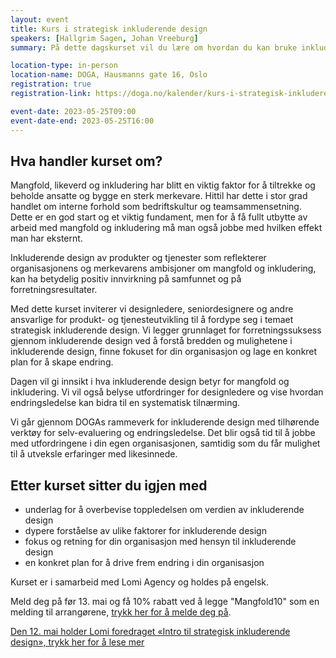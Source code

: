 ```yaml
---
layout: event
title: Kurs i strategisk inkluderende design
speakers: [Hallgrim Sagen, Johan Vreeburg]
summary: På dette dagskurset vil du lære om hvordan du kan bruke inkluderende design for å skape varige resultater både for virksomheten din og for samfunnet.

location-type: in-person
location-name: DOGA, Hausmanns gate 16, Oslo
registration: true
registration-link: https://doga.no/kalender/kurs-i-strategisk-inkluderende-design/

event-date: 2023-05-25T09:00
event-date-end: 2023-05-25T16:00
---
```

## Hva handler kurset om?
Mangfold, likeverd og inkludering har blitt en viktig faktor for å tiltrekke og beholde ansatte og bygge en sterk merkevare. Hittil har dette i stor grad handlet om interne forhold som bedriftskultur og teamsammensetning. Dette er en god start og et viktig fundament, men for å få fullt utbytte av arbeid med mangfold og inkludering må man også jobbe med hvilken effekt man har eksternt.

Inkluderende design av produkter og tjenester som reflekterer organisasjonens og merkevarens ambisjoner om mangfold og inkludering, kan ha betydelig positiv innvirkning på samfunnet og på forretningsresultater.

Med dette kurset inviterer vi designledere, seniordesignere og andre ansvarlige for produkt- og tjenesteutvikling til å fordype seg i temaet strategisk inkluderende design. Vi legger grunnlaget for  forretningssuksess gjennom inkluderende design ved å forstå bredden og mulighetene i inkluderende design, finne fokuset for din organisasjon og lage en konkret plan for å skape endring.

Dagen vil gi innsikt i hva inkluderende design betyr for mangfold og inkludering. Vi vil også belyse utfordringer for designledere og vise hvordan endringsledelse kan bidra til en systematisk tilnærming.

Vi går gjennom DOGAs rammeverk for inkluderende design med tilhørende verktøy for selv-evaluering og endringsledelse. Det blir også tid til å jobbe med utfordringene i din egen organisasjonen, samtidig som du får mulighet til å utveksle erfaringer med likesinnede.

## Etter kurset sitter du igjen med
- underlag for å overbevise toppledelsen om verdien av inkluderende design
- dypere forståelse av ulike faktorer for inkluderende design
- fokus og retning for din organisasjon med hensyn til inkluderende design
- en konkret plan for å drive frem endring i din organisasjon

Kurset er i samarbeid med Lomi Agency og holdes på engelsk. 

Meld deg på før 13. mai og få 10% rabatt ved å legge "Mangfold10" som en melding til arrangørene, [trykk her for å melde deg på](https://doga.no/kalender/kurs-i-strategisk-inkluderende-design/).

[Den 12. mai holder Lomi foredraget «Intro til strategisk inkluderende design», trykk her for å lese mer](https://mangfoldimai.no/mangfold-i-mai/events/intro-strategisk-inkluderende-design.html)

